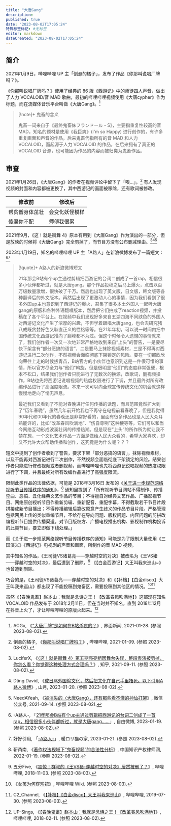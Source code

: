 ```yaml
---
title: "大唐Gang"
description:
published: true
date: "2023-08-02T17:05:24"
特殊标签标记: #无标签
editor: markdown
dateCreated: "2023-08-02T17:05:24"
---
```


## 简介

2021年1月9日，哔哩哔哩 UP 主「倒悬的橘子」，发布了作品《你那叫说唱厂牌吗？》。

《你那叫说唱厂牌吗？》使用了经典的 86 版《西游记》中的师徒四人声音，做出了人力 VOCALOID/音 MAD 歌曲，最初的哔哩哔哩视频使用《大唐cypher》作为标题，而在流媒体音乐平台叫做《大唐Gang》。[^VU6L1]

[^VU6L1]: ACGx, 《[“大唐厂牌”是如何在B站杀疯的？](https://archive.is/VU6L1 "https://www.jiemian.com/article/5610981.html")》, 界面新闻, 2021-01-28. (参照 2023-08-03).

> [!note]+ 鬼畜的含义
>
> 鬼畜一词来自于《最终鬼畜妹フランドール・S》，主要指重复性较高的音 MAD，知名的题材是使用《我巨爽》(I'm so Happy) 进行创作的，有许多重复画面和声音的作品，后来鬼畜代指所有的音 MAD 和人力 VOCALOID，而起源于人力 VOCALOID 的作品，在后来拥有了真正的 VOCALOID 音源，也可能因为作品的内容而被归类为鬼畜作品。

## 审查

2021年1月26日，《大唐Gang》的作者在视频评论中留下了「唉...」，[^11M7L8] 有人发现视频的封面和内容都被更换了，其中西游记的画面被移除，还有歌词被修改。

[^11M7L8]: 倒悬的橘子, 《[你那叫说唱厂牌吗？](https://web.archive.org/web/20230418185916/https://www.bilibili.com/video/BV19K411M7L8/)》, 哔哩哔哩, 2021-01-09. (参照 2023-08-02).

| 修改前         | 修改后         |
| -------------- | -------------- |
| 帮贫僧身体茁壮 | 会变化妖怪模样 |
| 傻逼你不配     | 师傅我很累     |

2021年9月，《这！就是街舞 4》原本有用到《大唐Gang》作为演出的一部分，但是放映的时候将《大唐Gang》完全剪掉了，而节目方没有公布删减理由。[^RdZbN][^bf89c][^261wl]

[^RdZbN]: LuciferX, 《[〈这！就是街舞 4〉第五期亮亮组因舞台失误，整段表演被剪掉，你怎么看？你觉得这种处理方式合理吗？](https://archive.is/RdZbN "https://www.zhihu.com/question/486251918")》, 知乎, 2021-09-11. (参照 2023-08-02).

[^bf89c]: Dâng David, 《[成日骂外国偷文化，然后把文化在自己手里捂死。以下引用A路人微博](https://web.archive.org/web/20230802120258/https://sanguok.com/microblog/25f74bf89c/)》, 山月, 2023-01-20. (参照 2023-08-02).

[^261wl]: NeedAYeah, 《[被消失的〈大唐Gang〉，还有那些看不懂的神仙打架](https://archive.is/261wl "http://mp.weixin.qq.com/s?__biz=MzIyNTA2ODEyNA==&mid=2649892457&idx=1&sn=4ab09ac08d0c93b8fe268d8b675a9266&chksm=f003d35ac7745a4caa51cc7f2b77b562a359501ab3fe0b239bc7c0db264a3c17083af1f45721")》, 微信公众号, 2021-09-14. (参照 2023-08-02).

2023年1月19日，知名的哔哩哔哩 UP 主「A路人」在新浪微博发布了一篇短文：[^75495][^Zxago]

[^75495]: -A路人-, 「[21年那会B站有个up主通过剪辑把西游记的台词二创成了一首rap，相信很多小伙伴都听过，就是大唐gang……](https://web.archive.org/web/20230802092314/https://freeweibo.com/weibo/4859723675075495)」, 自由微博, 2023-01-19. (参照 2023-08-02).

[^Zxago]: 好好引用, 「[-A路人-](https://archive.is/Zxago "https://neko.ci/notes/9a95qmf4gb")」, 暖ロリ猫の家, 2023-01-21. (参照 2023-08-02).

> [!quote]+ A路人的新浪微博短文
>
> 21年那会B站有个up主通过剪辑把西游记的台词二创成了一首rap，相信很多小伙伴都听过，就是大唐gang。那个作品投稿之后马上爆火，点击以百万级数量激增，很快破了千万。然后也出现了英文版，日文版，韩文版等各种翻译后的外文版本。再然后出现了更激动人心的事情，因为我们看到了很多外国up主也意识到了西游记的爆火，召集了很多本土外国人一起听大唐gang的原版和各种外语翻唱版本，然后把它们拍成了reaction视频，并投稿在了各个平台上。在视频中我们发现好多来自五湖四海不同肤色的外国人对西游记文化产生了浓厚的兴趣，不但学着跟唱大唐gang，也会去研究猪八戒既贪婪好色又耿直正义的性格等等。在21年年初，可以说一时间内把中国传统文化西游记推向了巅峰都不为过。但这个时候令人遗憾的事情就来了，我们创作者一次又一次地非常严格地收到来自“上头”的警告，一是要尽快下架含有“部分恶搞的语言”，二是要马上抹除视频素材，三是不得再对西游记进行二次创作，不然视频会面临彻底下架锁定的风险。要在一切都欣欣向荣往上走的时候拔青苗，B站官方的小伙伴也意识到这是一件很可惜的事情，所以官方尽全力与“他们”斡旋，但是很明显“他们”的态度非常强硬，根本不松口，结果我们创作者只能进行了无数次的换源，改歌词，删视频操作，B站也先将西游记说唱视频的热度权限进行了下调，并且最终对所有改编作品进行了高强度限流。本来一次可以向全球宣传传统文化的机会就这样慢慢地走向了悄无声息。
>
> 最近我们又看到了不能对春晚进行任何传播的话题，而且范围竟然扩大到了“历年春晚”，虽然几年前开始我也不再守在电视前看春晚了，但是我觉得90年代和00年代的春晚还是非常好看的，里面有很多作品也是人民大众耳熟能详的，比如“改革春风吹满地”、“伤自尊咧”这种梗等等，它们可以和当今网络互动形成波澜壮阔的传播热潮。但是现在”上头”的所作所为就让我不禁在想，一个文化艺术作品一方面是做给人民大众看的，希望大家喜欢，却又不允许大众帮助传播和创作，这究竟是为什么呢？？？

短文中提到了创作者收到了警告，要求下架「部分恶搞的语言」，抹除视频素材，以及不能再对西游记进行二次创作，不然视频会面临彻底下架锁定的风险。结果创作者只能进行修改视频或者删视频，而哔哩哔哩也先将西游记说唱视频的热度权限进行了下调，并且最终对所有改编作品进行了高强度限流。

限制此类作品的法律依据，可能是 2018年3月16日 发布的《[关于进一步规范网络视听节目传播秩序的通知](/rule/国家新闻出版广电总局/办公厅/关于进一步规范网络视听节目传播秩序的通知.md)》，[^47784] 通知里提到了「所有视听节目网站不得制作、传播歪曲、恶搞、丑化经典文艺作品的节目；不得擅自对经典文艺作品、广播影视节目、网络原创视听节目作重新剪辑、重新配音、重配字幕，不得截取若干节目片段拼接成新节目播出；不得传播编辑后篡改原意产生歧义的作品节目片段。严格管理包括网民上传的类似重编节目，不给存在导向问题、版权问题、内容问题的剪拼改编视听节目提供传播渠道。对节目版权方、广播电视播出机构、影视制作机构投诉的此类节目，要立即做下线处理。」

[^47784]: 靳甬南, 《[著作权法视域下“鬼畜视频”的合法性分析](https://web.archive.org/web/20230802152557/https://www.ciplawyer.cn/html/zjbq/20220119/147784.html)》, 中国知识产权律师网, 2022-01-19. (参照 2023-08-02).

而《关于进一步规范网络视听节目传播秩序的通知》可能是为了限制大量使用《三国演义》《西游记》电视剧的声音和画面，所制作的音 MAD 视频。

其中知名的作品，《王司徒VS诸葛亮——穿越时空的对决》被改名为《王VS猪——穿越时空的对决》，最后遭到了删除，[^18863] 《【白金西游记】大王叫我来巡山~》也曾遭到删除。

[^18863]: 五分Five, 《[震惊！群叔的《王VS猪-穿越时空的对决》居然被删了？](https://web.archive.org/web/20230803070325/https://www.bilibili.com/video/av35218863/)》, 哔哩哔哩, 2018-11-03. (参照 2023-08-03).

巧合的是，《王司徒VS诸葛亮——穿越时空的对决》和《【补档】【白金disco】大王叫我来巡山》都出现了不能投稿到鬼畜区，需要投稿到其他区的情况。[^65155][^1c7AY]

[^65155]: 《[女孩为何穿短裙](https://web.archive.org/web/20230803065155/https://bilibili.fandom.com/zh/wiki/女孩为何穿短裙)》, 哔哩哔哩 Wiki. (参照 2023-08-03).

[^1c7AY]: C2_Channel, 《[【补档】【白金disco】大王叫我来巡山](https://web.archive.org/web/20230803071049/https://www.bilibili.com/video/BV1Ct411c7AY/)》, 哔哩哔哩, 2019-07-30. (参照 2023-08-03).

虽然《【春晚鬼畜】赵本山：我就是念诗之王！【改革春风吹满地】》这部现在知名 VOCALOID 作品发布于 2018年2月11日，但在当时并不知名，直到 2018年12月 在抖音上火了，才让哔哩哔哩的原版火起来。[^90801]

[^90801]: UP-Sings, 《[【春晚鬼畜】赵本山：我就是念诗之王！【改革春风吹满地】](https://web.archive.org/web/20190123010747/https://www.bilibili.com/video/av19390801)》, 哔哩哔哩, 2018-02-11. (参照 2023-08-02).
